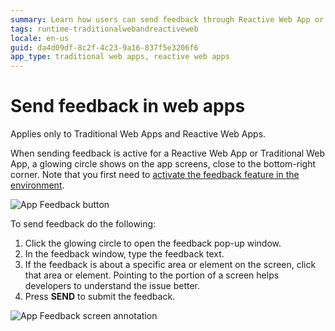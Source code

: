 ```yaml
---
summary: Learn how users can send feedback through Reactive Web App or Traditional Web App. 
tags: runtime-traditionalwebandreactiveweb
locale: en-us
guid: da4d09df-8c2f-4c23-9a16-837f5e3206f6
app_type: traditional web apps, reactive web apps
---
```


# Send feedback in web apps

<div class="info" markdown="1">

Applies only to Traditional Web Apps and Reactive Web Apps.

</div>

When sending feedback is active for a Reactive Web App or Traditional Web App, a glowing circle shows on the app screens, close to the bottom-right corner. Note that you first need to [activate the feedback feature in the environment](user-feedback-enable.md).

![App Feedback button](images/send-feedback-in-web-applications-1.png?width=800)

To send feedback do the following:

1. Click the glowing circle to open the feedback pop-up window.
1. In the feedback window, type the feedback text. 
1. If the feedback is about a specific area or element on the screen, click that area or element. Pointing to the portion of a screen helps developers to understand the issue better.
1. Press **SEND** to submit the feedback.

![App Feedback screen annotation](images/send-feedback-in-web-applications-2.png?width=800)
